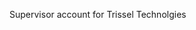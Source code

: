 Supervisor account for Trissel Technolgies 

<!---
Mr-Trissel/Mr-Trissel is a ✨ special ✨ repository because its `README.md` (this file) appears on your GitHub profile.
You can click the Preview link to take a look at your changes.
--->
